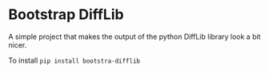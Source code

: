 Bootstrap DiffLib
=================

A simple project that makes the output of the python DiffLib library look a bit nicer.

To install `pip install bootstra-difflib`